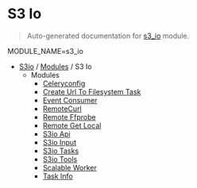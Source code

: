 # S3 Io

> Auto-generated documentation for [s3_io](../../s3_io/__init__.py) module.

MODULE_NAME=s3_io

- [S3io](../README.md#s3io) / [Modules](../MODULES.md#s3io-modules) / S3 Io
    - Modules
        - [Celeryconfig](celeryconfig.md#celeryconfig)
        - [Create Url To Filesystem Task](create_url_to_filesystem_task.md#create-url-to-filesystem-task)
        - [Event Consumer](event_consumer.md#event-consumer)
        - [RemoteCurl](remote_curl.md#remotecurl)
        - [Remote Ffprobe](remote_ffprobe.md#remote-ffprobe)
        - [Remote Get Local](remote_get_local.md#remote-get-local)
        - [S3io Api](s3io_api.md#s3io-api)
        - [S3io Input](s3io_input.md#s3io-input)
        - [S3io Tasks](s3io_tasks.md#s3io-tasks)
        - [S3io Tools](s3io_tools.md#s3io-tools)
        - [Scalable Worker](scalable_worker.md#scalable-worker)
        - [Task Info](task_info.md#task-info)
